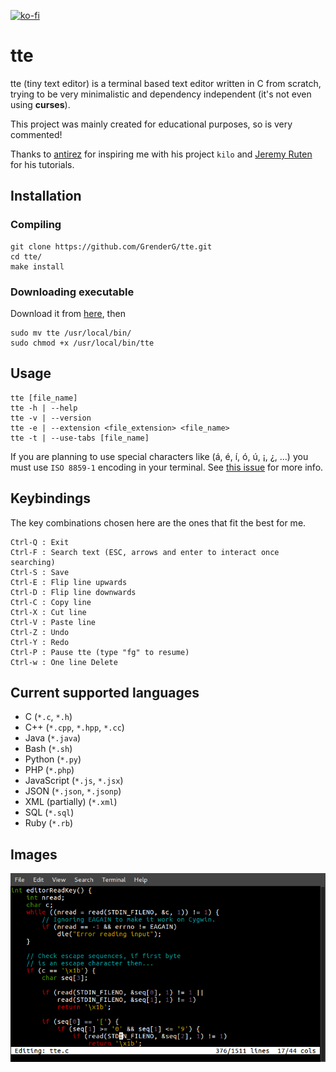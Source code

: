 [![ko-fi](https://www.ko-fi.com/img/githubbutton_sm.svg)](https://ko-fi.com/R6R21LO82)

# tte

tte (tiny text editor) is a terminal based text editor written in C from scratch, trying to be very minimalistic and dependency independent (it's not even using **curses**).

This project was mainly created for educational purposes, so is very commented!

Thanks to [antirez](http://antirez.com) for inspiring me with his project `kilo` and [Jeremy Ruten](https://twitter.com/yjerem) for his tutorials.

## Installation

### Compiling
```
git clone https://github.com/GrenderG/tte.git
cd tte/
make install
```
### Downloading executable
Download it from [here](https://github.com/GrenderG/tte/releases/latest), then
```
sudo mv tte /usr/local/bin/
sudo chmod +x /usr/local/bin/tte
```

## Usage
```
tte [file_name]
tte -h | --help
tte -v | --version
tte -e | --extension <file_extension> <file_name>
tte -t | --use-tabs [file_name]
```
If you are planning to use special characters like (á, é, í, ó, ú, ¡, ¿, ...) you must use `ISO 8859-1` encoding in your terminal. See [this issue](https://github.com/GrenderG/tte/issues/2) for more info.

## Keybindings
The key combinations chosen here are the ones that fit the best for me.
```
Ctrl-Q : Exit
Ctrl-F : Search text (ESC, arrows and enter to interact once searching)
Ctrl-S : Save
Ctrl-E : Flip line upwards
Ctrl-D : Flip line downwards
Ctrl-C : Copy line
Ctrl-X : Cut line
Ctrl-V : Paste line
Ctrl-Z : Undo
Ctrl-Y : Redo
Ctrl-P : Pause tte (type "fg" to resume)
Ctrl-w : One line Delete
```

## Current supported languages
* C (`*.c`, `*.h`)
* C++ (`*.cpp`, `*.hpp`, `*.cc`)
* Java (`*.java`)
* Bash (`*.sh`)
* Python (`*.py`)
* PHP (`*.php`)
* JavaScript (`*.js`, `*.jsx`)
* JSON (`*.json`, `*.jsonp`)
* XML (partially) (`*.xml`)
* SQL (`*.sql`)
* Ruby (`*.rb`)

## Images
![First screenshot](https://raw.githubusercontent.com/GrenderG/tte/master/images/scr_1.png)
